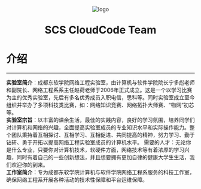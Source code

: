 <p align="center">
	<img alt="logo" src="../favicon.ico">
</p>
<h1 align="center" style="margin: 30px 0 30px; font-weight: bold;">SCS CloudCode Team</h1>
</p>

# 介绍
---
**实验室简介**：成都东软学院网络工程实验室，由计算机与软件学院院长宁多彪老师和副院长、网络工程系系主任赵荷老师于2006年正式成立。这是一个以学习比赛为主的优秀实验室，先后有多名优秀成员入职电信，思科等。同时实验室成立至今组织并举办了多项科技类比赛，如：网络知识竞赛、网络拓扑大师赛、“物网”初芯等。  
**实验室宗旨**：以丰富的课余生活，最佳的实践内容，良好的学习氛围，培养同学们对计算机和网络的兴趣，全面提高实验室成员的专业知识水平和实际操作能力。整个团队秉持着互相探讨、互相学习、互相促进、共同提高的精神，努力学习、勤于钻研、勇于开拓以提高网络工程实验室成员的计算机水平。
需要的人才：无论你是什么专业，只要你对计算机技术，软硬件方面，网络技术等有着浓厚的学习兴趣，同时有着自己的一些创新想法，并且想要拥有更加自律的健康大学生生活，我们欢迎你的到来。   
**工作室简介**：专为成都东软学院计算机与软件学院网络工程系服务的科技工作室，确保网络工程系开展各种活动的技术性保障和平台运维保障。
